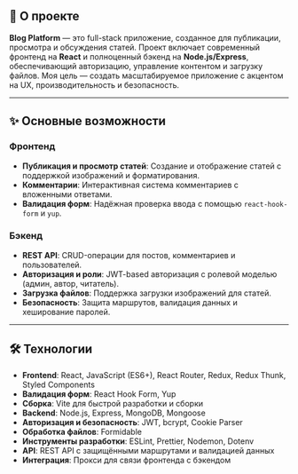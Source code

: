 ## 📖 О проекте

**Blog Platform** — это full-stack приложение, созданное для публикации, просмотра и обсуждения статей. Проект включает современный фронтенд на **React** и полноценный бэкенд на **Node.js/Express**, обеспечивающий авторизацию, управление контентом и загрузку файлов. Моя цель — создать масштабируемое приложение с акцентом на UX, производительность и безопасность.

---

## ✨ Основные возможности

### Фронтенд

- **Публикация и просмотр статей**: Создание и отображение статей с поддержкой изображений и форматирования.
- **Комментарии**: Интерактивная система комментариев с вложенными ответами.
- **Валидация форм**: Надёжная проверка ввода с помощью `react-hook-form` и `yup`.

### Бэкенд

- **REST API**: CRUD-операции для постов, комментариев и пользователей.
- **Авторизация и роли**: JWT-based авторизация с ролевой моделью (админ, автор, читатель).
- **Загрузка файлов**: Поддержка загрузки изображений для статей.
- **Безопасность**: Защита маршрутов, валидация данных и хеширование паролей.

---

## 🛠 Технологии

- **Frontend**: React, JavaScript (ES6+), React Router, Redux, Redux Thunk, Styled Components
- **Валидация форм**: React Hook Form, Yup
- **Сборка**: Vite для быстрой разработки и сборки
- **Backend**: Node.js, Express, MongoDB, Mongoose
- **Авторизация и безопасность**: JWT, bcrypt, Cookie Parser
- **Обработка файлов**: Formidable
- **Инструменты разработки**: ESLint, Prettier, Nodemon, Dotenv
- **API**: REST API с защищёнными маршрутами и валидацией данных
- **Интеграция**: Прокси для связи фронтенда с бэкендом
